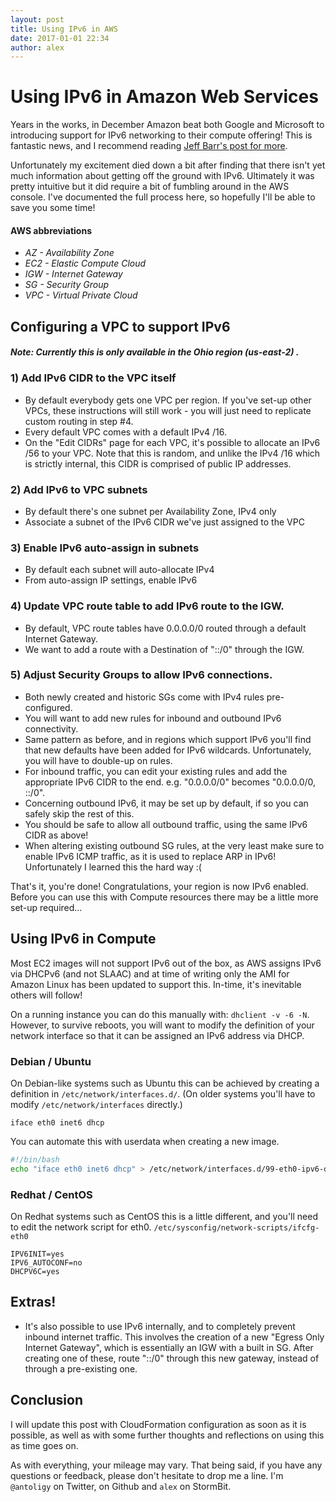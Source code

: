 ```yaml
---
layout: post
title: Using IPv6 in AWS
date: 2017-01-01 22:34
author: alex
---
```


# Using IPv6 in Amazon Web Services #

Years in the works, in December Amazon beat both Google and Microsoft to introducing support for IPv6
networking to their compute offering!  This is fantastic news, and I recommend reading [Jeff Barr's
post for more](https://aws.amazon.com/blogs/aws/new-ipv6-support-for-ec2-instances-in-virtual-private-clouds/).

Unfortunately my excitement died down a bit after finding that there isn't yet much information about
getting off the ground with IPv6.  Ultimately it was pretty intuitive but it did require a bit of fumbling
around in the AWS console.  I've documented the full process here, so hopefully I'll be able to save you
some time!


#### AWS abbreviations ####
- _AZ - Availability Zone_
- _EC2 - Elastic Compute Cloud_
- _IGW - Internet Gateway_
- _SG - Security Group_
- _VPC - Virtual Private Cloud_


## Configuring a VPC to support IPv6 ##

#### _Note: Currently this is only available in the Ohio region (us-east-2) ._ ####

### 1) Add IPv6 CIDR to the VPC itself ###
- By default everybody gets one VPC per region.  If you've set-up other VPCs, these instructions
    will still work - you will just need to replicate custom routing in step #4.
- Every default VPC comes with a default IPv4 /16.
- On the "Edit CIDRs" page for each VPC, it's possible to allocate an IPv6 /56 to your VPC.
    Note that this is random, and unlike the IPv4 /16 which is strictly internal, this CIDR is
    comprised of public IP addresses.

### 2) Add IPv6 to VPC subnets ###
- By default there's one subnet per Availability Zone, IPv4 only
- Associate a subnet of the IPv6 CIDR we've just assigned to the VPC

### 3) Enable IPv6 auto-assign in subnets ###
- By default each subnet will auto-allocate IPv4
- From auto-assign IP settings, enable IPv6 

### 4) Update VPC route table to add IPv6 route to the IGW. ###
- By default, VPC route tables have 0.0.0.0/0 routed through a default Internet Gateway.
- We want to add a route with a Destination of "::/0" through the IGW.

### 5) Adjust Security Groups to allow IPv6 connections. ###
- Both newly created and historic SGs come with IPv4 rules pre-configured.
- You will want to add new rules for inbound and outbound IPv6 connectivity.
- Same pattern as before, and in regions which support IPv6 you'll find that new defaults
    have been added for IPv6 wildcards.  Unfortunately, you will have to double-up on rules.
- For inbound traffic, you can edit your existing rules and add the appropriate IPv6 CIDR to the end.
    e.g. "0.0.0.0/0" becomes "0.0.0.0/0, ::/0".
- Concerning outbound IPv6, it may be set up by default, if so you can safely skip the rest of this.
- You should be safe to allow all outbound traffic, using the same IPv6 CIDR as above!
- When altering existing outbound SG rules, at the very least make sure to enable IPv6 ICMP
    traffic, as it is used to replace ARP in IPv6!  Unfortunately I learned this the hard way :(

That's it, you're done!
Congratulations, your region is now IPv6 enabled.
Before you can use this with Compute resources there may be a little more set-up required...


## Using IPv6 in Compute ###

Most EC2 images will not support IPv6 out of the box, as AWS assigns IPv6 via DHCPv6 (and not SLAAC)
and at time of writing only the AMI for Amazon Linux has been updated to support this.
In-time, it's inevitable others will follow!

On a running instance you can do this manually with: `dhclient -v -6 -N`.
However, to survive reboots, you will want to modify the definition of your network interface so that
it can be assigned an IPv6 address via DHCP.

### Debian / Ubuntu ###

On Debian-like systems such as Ubuntu this can be achieved by creating a definition in `/etc/network/interfaces.d/`.
(On older systems you'll have to modify `/etc/network/interfaces` directly.)
```
iface eth0 inet6 dhcp
```

You can automate this with userdata when creating a new image.
```bash
#!/bin/bash
echo "iface eth0 inet6 dhcp" > /etc/network/interfaces.d/99-eth0-ipv6-dhcp.cfg

```

### Redhat / CentOS ###

On Redhat systems such as CentOS this is a little different, and you'll need to edit the network
script for eth0. `/etc/sysconfig/network-scripts/ifcfg-eth0`
```
IPV6INIT=yes
IPV6_AUTOCONF=no
DHCPV6C=yes
```

## Extras! ##

- It's also possible to use IPv6 internally, and to completely prevent inbound internet traffic.
    This involves the creation of a new "Egress Only Internet Gateway", which is essentially
    an IGW with a built in SG.
    After creating one of these, route "::/0" through this new gateway, instead of through a pre-existing one.

## Conclusion ##

I will update this post with CloudFormation configuration as soon as it is possible, as well as with some further thoughts and reflections on using this as time goes on.

As with everything, your mileage may vary.  That being said, if you have any questions or feedback, please don't hesitate to drop me a line.  I'm `@antoligy` on Twitter,  on Github and `alex` on StormBit.